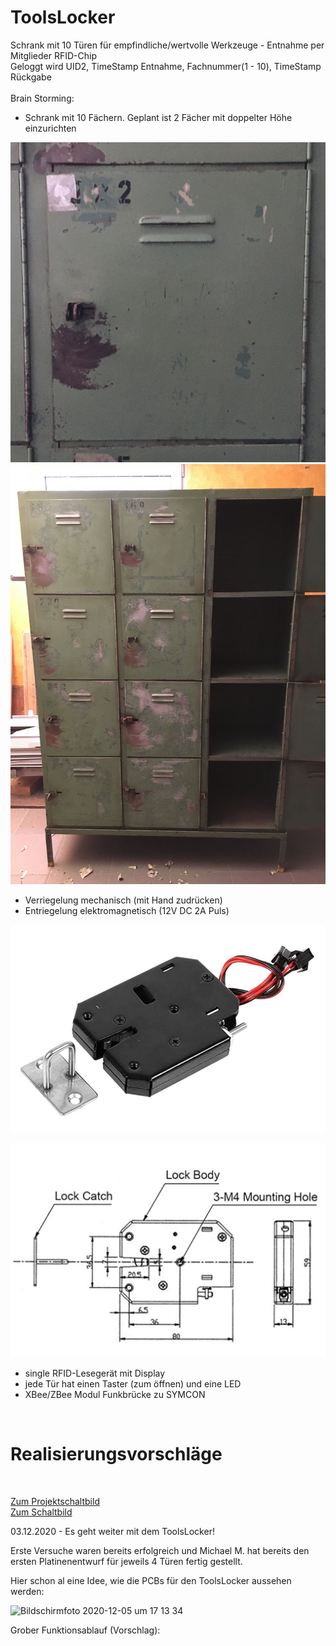 # ToolsLocker
Schrank mit 10 Türen für empfindliche/wertvolle Werkzeuge - Entnahme per Mitglieder RFID-Chip<br>
Geloggt wird UID2, TimeStamp Entnahme, Fachnummer(1 - 10), TimeStamp Rückgabe
<br><br>
Brain Storming:
- Schrank mit 10 Fächern. Geplant ist 2 Fächer mit doppelter Höhe einzurichten
  
![Locker_2](images/locker_2.png)
![Locker_3](doc/Schrank.jpg)

- Verriegelung mechanisch (mit Hand zudrücken)
- Entriegelung elektromagnetisch (12V DC 2A Puls)

![Lock_1](images/Lock_1.png)

![Abmessungen](doc/Abmessungen.png)

- single RFID-Lesegerät mit Display
- jede Tür hat einen Taster (zum öffnen) und eine LED
- XBee/ZBee Modul Funkbrücke zu SYMCON

<br>
<h1>Realisierungsvorschläge</h1> <br>

[Zum Projektschaltbild](doc/ToolsLock_Schaltung_B0.pdf)<br>
[Zum Schaltbild](doc//ToolsLockTreiberI2CML_SCH.PDF)<br>

03.12.2020 - Es geht weiter mit dem ToolsLocker!

Erste Versuche waren bereits erfolgreich und Michael M. hat bereits den ersten Platinenentwurf für jeweils 4 Türen fertig gestellt.

Hier schon al eine Idee, wie die PCBs für den ToolsLocker aussehen werden:

![Bildschirmfoto 2020-12-05 um 17 13 34](https://user-images.githubusercontent.com/42463588/101286534-4fc3b400-37eb-11eb-9eb7-2b88002af4fe.png)

Grober Funktionsablauf (Vorschlag):

